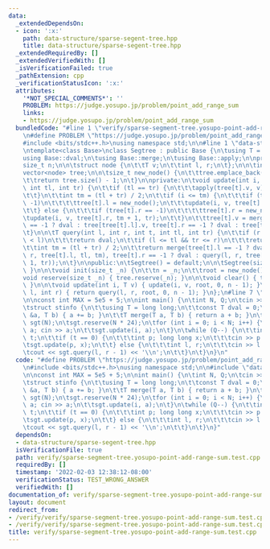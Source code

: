 ```yaml
---
data:
  _extendedDependsOn:
  - icon: ':x:'
    path: data-structure/sparse-segent-tree.hpp
    title: data-structure/sparse-segent-tree.hpp
  _extendedRequiredBy: []
  _extendedVerifiedWith: []
  _isVerificationFailed: true
  _pathExtension: cpp
  _verificationStatusIcon: ':x:'
  attributes:
    '*NOT_SPECIAL_COMMENTS*': ''
    PROBLEM: https://judge.yosupo.jp/problem/point_add_range_sum
    links:
    - https://judge.yosupo.jp/problem/point_add_range_sum
  bundledCode: "#line 1 \"verify/sparse-segment-tree.yosupo-point-add-range-sum.test.cpp\"\
    \n#define PROBLEM \"https://judge.yosupo.jp/problem/point_add_range_sum\"\n\n\
    #include <bits/stdc++.h>\nusing namespace std;\n\n#line 1 \"data-structure/sparse-segent-tree.hpp\"\
    \ntemplate<class Base>\nclass Segtree : public Base {\n\tusing T = Base::T;\n\t\
    using Base::dval;\n\tusing Base::merge;\n\tusing Base::apply;\n\nprotected:\n\t\
    size_t n;\n\n\tstruct node {\n\t\tT v;\n\t\tint l, r;\n\t};\n\n\tint root;\n\t\
    vector<node> tree;\n\n\tsize_t new_node() {\n\t\ttree.emplace_back(dval, -1, -1);\n\
    \t\treturn tree.size() - 1;\n\t}\n\nprivate:\n\tvoid update(int i, T v, int t,\
    \ int tl, int tr) {\n\t\tif (tl == tr) {\n\t\t\tapply(tree[t].v, v);\n\t\t\treturn;\n\
    \t\t}\n\t\tint tm = (tl + tr) / 2;\n\t\tif (i <= tm) {\n\t\t\tif (tree[t].l ==\
    \ -1)\n\t\t\t\ttree[t].l = new_node();\n\t\t\tupdate(i, v, tree[t].l, tl, tm);\n\
    \t\t} else {\n\t\t\tif (tree[t].r == -1)\n\t\t\t\ttree[t].r = new_node();\n\t\t\
    \tupdate(i, v, tree[t].r, tm + 1, tr);\n\t\t}\n\t\ttree[t].v = merge(tree[t].l\
    \ == -1 ? dval : tree[tree[t].l].v, tree[t].r == -1 ? dval : tree[tree[t].r].v);\n\
    \t}\n\n\tT query(int l, int r, int t, int tl, int tr) {\n\t\tif (r < tl || tr\
    \ < l)\n\t\t\treturn dval;\n\t\tif (l <= tl && tr <= r)\n\t\t\treturn tree[t].v;\n\
    \t\tint tm = (tl + tr) / 2;\n\t\treturn merge(tree[t].l == -1 ? dval : query(l,\
    \ r, tree[t].l, tl, tm), tree[t].r == -1 ? dval : query(l, r, tree[t].r, tm +\
    \ 1, tr));\n\t}\n\npublic:\n\tSegtree() = default;\n\n\tSegtree(size_t _n) { init(_n);\
    \ }\n\n\tvoid init(size_t _n) {\n\t\tn = _n;\n\t\troot = new_node();\n\t}\n\n\t\
    void reserve(size_t _n) { tree.reserve(_n); }\n\n\tvoid clear() { tree.clear();\
    \ }\n\n\tvoid update(int i, T v) { update(i, v, root, 0, n - 1); }\n\n\tT query(int\
    \ l, int r) { return query(l, r, root, 0, n - 1); }\n};\n#line 7 \"verify/sparse-segment-tree.yosupo-point-add-range-sum.test.cpp\"\
    \n\nconst int MAX = 5e5 + 5;\n\nint main() {\n\tint N, Q;\n\tcin >> N >> Q;\n\n\
    \tstruct stinfo {\n\t\tusing T = long long;\n\t\tconst T dval = 0;\n\t\tvoid apply(T\
    \ &a, T b) { a += b; }\n\t\tT merge(T a, T b) { return a + b; }\n\t};\n\n\tSegtree<stinfo>\
    \ sgt(N);\n\tsgt.reserve(N * 24);\n\tfor (int i = 0; i < N; i++) {\n\t\tlong long\
    \ a; cin >> a;\n\t\tsgt.update(i, a);\n\t}\n\twhile (Q--) {\n\t\tint t; cin >>\
    \ t;\n\t\tif (t == 0) {\n\t\t\tint p; long long x;\n\t\t\tcin >> p >> x;\n\t\t\
    \tsgt.update(p, x);\n\t\t} else {\n\t\t\tint l, r;\n\t\t\tcin >> l >> r;\n\t\t\
    \tcout << sgt.query(l, r - 1) << '\\n';\n\t\t}\n\t}\n}\n"
  code: "#define PROBLEM \"https://judge.yosupo.jp/problem/point_add_range_sum\"\n\
    \n#include <bits/stdc++.h>\nusing namespace std;\n\n#include \"data-structure/sparse-segent-tree.hpp\"\
    \n\nconst int MAX = 5e5 + 5;\n\nint main() {\n\tint N, Q;\n\tcin >> N >> Q;\n\n\
    \tstruct stinfo {\n\t\tusing T = long long;\n\t\tconst T dval = 0;\n\t\tvoid apply(T\
    \ &a, T b) { a += b; }\n\t\tT merge(T a, T b) { return a + b; }\n\t};\n\n\tSegtree<stinfo>\
    \ sgt(N);\n\tsgt.reserve(N * 24);\n\tfor (int i = 0; i < N; i++) {\n\t\tlong long\
    \ a; cin >> a;\n\t\tsgt.update(i, a);\n\t}\n\twhile (Q--) {\n\t\tint t; cin >>\
    \ t;\n\t\tif (t == 0) {\n\t\t\tint p; long long x;\n\t\t\tcin >> p >> x;\n\t\t\
    \tsgt.update(p, x);\n\t\t} else {\n\t\t\tint l, r;\n\t\t\tcin >> l >> r;\n\t\t\
    \tcout << sgt.query(l, r - 1) << '\\n';\n\t\t}\n\t}\n}"
  dependsOn:
  - data-structure/sparse-segent-tree.hpp
  isVerificationFile: true
  path: verify/sparse-segment-tree.yosupo-point-add-range-sum.test.cpp
  requiredBy: []
  timestamp: '2022-02-03 12:38:12-08:00'
  verificationStatus: TEST_WRONG_ANSWER
  verifiedWith: []
documentation_of: verify/sparse-segment-tree.yosupo-point-add-range-sum.test.cpp
layout: document
redirect_from:
- /verify/verify/sparse-segment-tree.yosupo-point-add-range-sum.test.cpp
- /verify/verify/sparse-segment-tree.yosupo-point-add-range-sum.test.cpp.html
title: verify/sparse-segment-tree.yosupo-point-add-range-sum.test.cpp
---
```

